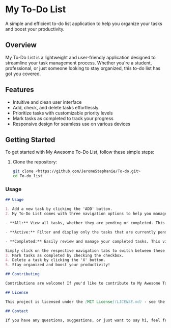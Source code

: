 # My To-Do List

A simple and efficient to-do list application to help you organize your tasks and boost your productivity.

## Overview

My To-Do List is a lightweight and user-friendly application designed to streamline your task management process. Whether you're a student, professional, or just someone looking to stay organized, this to-do list has got you covered.

## Features

- Intuitive and clean user interface
- Add, check, and delete tasks effortlessly
- Prioritize tasks with customizable priority levels
- Mark tasks as completed to track your progress
- Responsive design for seamless use on various devices

## Getting Started

To get started with My Awesome To-Do List, follow these simple steps:

1. Clone the repository:
   ```bash
   git clone <https://github.com/JeromeStephanie/To-do.git>
   cd To-do_list


### Usage
```markdown
## Usage

1. Add a new task by clicking the 'ADD' button.
2. My To-Do List comes with three navigation options to help you manage your tasks efficiently:

- **All:** View all tasks, whether they are pending or completed. This option provides a comprehensive overview of your to-do list.

- **Active:** Filter and display only the tasks that are currently pending or active. It's a quick way to focus on what still needs your attention.

- **Completed:** Easily review and manage your completed tasks. This view allows you to see what you've accomplished and helps you stay organized.

Simply click on the respective navigation tabs to switch between these views and tailor your task management experience to your specific needs.
3. Mark tasks as completed by checking the checkbox.
4. Delete a task by clicking the 'X' button.
5. Stay organized and boost your productivity!

## Contributing

Contributions are welcome! If you'd like to contribute to My Awesome To-Do List, please follow our [contribution guidelines](CONTRIBUTING.md) and submit a pull request. Let's make task management even better together!

## License

This project is licensed under the [MIT License](LICENSE.md) - see the LICENSE.md file for details.

## Contact

If you have any questions, suggestions, or just want to say hi, feel free to reach out at [jeromestephanie0@gmail.com, stephaniejerom6@gmail.com](mailto:jeromestephanie0@gmail.com, stephaniejerom6@gmail.com).

